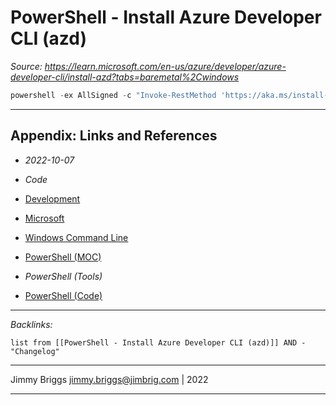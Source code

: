 # PowerShell - Install Azure Developer CLI (azd)

*Source: https://learn.microsoft.com/en-us/azure/developer/azure-developer-cli/install-azd?tabs=baremetal%2Cwindows*

````powershell
powershell -ex AllSigned -c "Invoke-RestMethod 'https://aka.ms/install-azd.ps1' | Invoke-Expression"
````

---

## Appendix: Links and References

* *2022-10-07*

* *Code*

* [Development](../../MOCs/Development.md)

* [Microsoft](../../MOCs/Microsoft.md)

* [Windows Command Line](../../../3-Resources/Tools/Developer%20Tools/Shell/Microsoft%20DOS.md)

* [PowerShell (MOC)](../../MOCs/PowerShell.md)

* *PowerShell (Tools)*

* [PowerShell (Code)](_README.md)

---

*Backlinks:*

````dataview
list from [[PowerShell - Install Azure Developer CLI (azd)]] AND -"Changelog"
````

---

Jimmy Briggs <jimmy.briggs@jimbrig.com> | 2022

---
